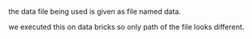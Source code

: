 the data file being used is given as file named data.

we executed this on data bricks so only path of the file looks different.

